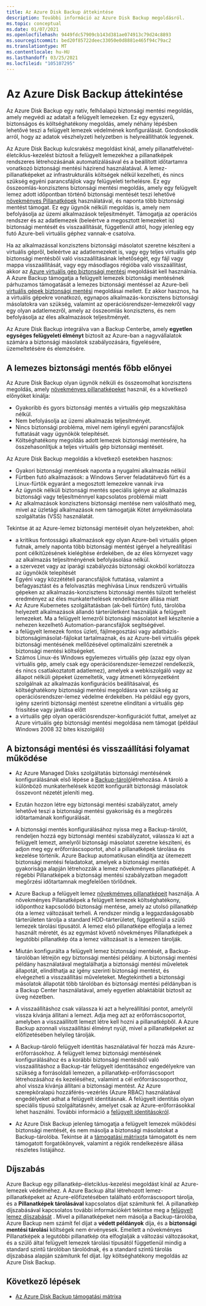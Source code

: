 ```yaml
---
title: Az Azure Disk Backup áttekintése
description: További információ az Azure Disk Backup megoldásról.
ms.topic: conceptual
ms.date: 01/07/2021
ms.openlocfilehash: 9449fdc57909cb143d381ae074913c79d24c8893
ms.sourcegitcommit: bed20f85722deec33050e0d8881e465f94c79ac2
ms.translationtype: MT
ms.contentlocale: hu-HU
ms.lasthandoff: 03/25/2021
ms.locfileid: "105107295"
---
```

# <a name="overview-of-azure-disk-backup"></a>Az Azure Disk Backup áttekintése

Az Azure Disk Backup egy natív, felhőalapú biztonsági mentési megoldás, amely megvédi az adatait a felügyelt lemezeken. Ez egy egyszerű, biztonságos és költséghatékony megoldás, amely néhány lépésben lehetővé teszi a felügyelt lemezek védelmének konfigurálását. Gondoskodik arról, hogy az adatok vészhelyzeti helyzetben is helyreállíthatók legyenek.

Az Azure Disk Backup kulcsrakész megoldást kínál, amely pillanatfelvétel-életciklus-kezelést biztosít a felügyelt lemezekhez a pillanatképek rendszeres létrehozásának automatizálásával és a beállított időtartamra vonatkozó biztonsági mentési házirend használatával. A lemez-pillanatképeket az infrastrukturális költségek nélkül kezelheti, és nincs szükség egyéni parancsfájlok vagy felügyeleti terhelésre. Ez egy összeomlás-konzisztens biztonsági mentési megoldás, amely egy felügyelt lemez adott időpontban történő biztonsági mentését teszi lehetővé [növekményes Pillanatképek](../virtual-machines/disks-incremental-snapshots.md) használatával, és naponta több biztonsági mentést támogat. Ez egy ügynök nélküli megoldás is, amely nem befolyásolja az üzemi alkalmazások teljesítményét. Támogatja az operációs rendszer és az adatlemezek (beleértve a megosztott lemezeket is) biztonsági mentését és visszaállítását, függetlenül attól, hogy jelenleg egy futó Azure-beli virtuális géphez vannak-e csatolva.

Ha az alkalmazással konzisztens biztonsági másolatot szeretne készíteni a virtuális gépről, beleértve az adatlemezeket is, vagy egy teljes virtuális gép biztonsági mentésből való visszaállításának lehetőségét, egy fájl vagy mappa visszaállítását, vagy egy másodlagos régióba való visszaállítást, akkor az [Azure virtuális gép biztonsági mentési](backup-azure-vms-introduction.md) megoldását kell használnia. A Azure Backup támogatja a felügyelt lemezek biztonsági mentésének párhuzamos támogatását a lemezes biztonsági mentéssel az Azure-beli [virtuális gépek biztonsági mentési](./backup-azure-vms-introduction.md) megoldásai mellett. Ez akkor hasznos, ha a virtuális gépekre vonatkozó, egynapos alkalmazás-konzisztens biztonsági másolatokra van szükség, valamint az operációsrendszer-lemezekről vagy egy olyan adatlemezről, amely az összeomlás konzisztens, és nem befolyásolja az éles alkalmazások teljesítményét.

Az Azure Disk Backup integrálva van a Backup Centerbe, amely **egyetlen egységes felügyeleti élményt** biztosít az Azure-ban a nagyvállalatok számára a biztonsági másolatok szabályozására, figyelésére, üzemeltetésére és elemzésére.

## <a name="key-benefits-of-disk-backup"></a>A lemezes biztonsági mentés főbb előnyei

Az Azure Disk Backup olyan ügynök nélküli és összeomolhat konzisztens megoldás, amely [növekményes pillanatképeket](../virtual-machines/disks-incremental-snapshots.md) használ, és a következő előnyöket kínálja:

- Gyakoribb és gyors biztonsági mentés a virtuális gép megszakítása nélkül.
- Nem befolyásolja az üzemi alkalmazás teljesítményét.
- Nincs biztonsági probléma, mivel nem igényli egyéni parancsfájlok futtatását vagy ügynökök telepítését.
- Költséghatékony megoldás adott lemezek biztonsági mentésére, ha összehasonlítjuk a teljes virtuális gép biztonsági mentését.

Az Azure Disk Backup megoldás a következő esetekben hasznos:

- Gyakori biztonsági mentések naponta a nyugalmi alkalmazás nélkül
- Fürtben futó alkalmazások: a Windows Server feladatátvevő fürt és a Linux-fürtök egyaránt a megosztott lemezekre vannak írva
- Az ügynök nélküli biztonsági mentés speciális igénye az alkalmazás biztonsági vagy teljesítménnyel kapcsolatos problémái miatt
- Az alkalmazások konzisztens biztonsági mentése nem valósítható meg, mivel az üzletági alkalmazások nem támogatják Kötet árnyékmásolata szolgáltatás (VSS) használatát.

Tekintse át az Azure-lemez biztonsági mentését olyan helyzetekben, ahol:

- a kritikus fontosságú alkalmazások egy olyan Azure-beli virtuális gépen futnak, amely naponta több biztonsági mentést igényel a helyreállítási pont célkitűzésének kielégítése érdekében, de az éles környezet vagy az alkalmazás teljesítményének befolyásolása nélkül.
- a szervezet vagy az iparági szabályozás biztonsági okokból korlátozza az ügynökök telepítését
- Egyéni vagy közzétételi parancsfájlok futtatása, valamint a befagyasztást és a felolvasztás meghívása Linux rendszerű virtuális gépeken az alkalmazás-konzisztens biztonsági mentés túlzott terhelést eredményez az éles munkaterhelések rendelkezésre állása miatt
- Az Azure Kubernetes szolgáltatásban (ak-beli fürtön) futó, tárolóba helyezett alkalmazások állandó tárterületként használják a felügyelt lemezeket. Ma a felügyelt lemezről biztonsági másolatot kell készítenie a nehezen kezelhető Automation-parancsfájlok segítségével.
- a felügyelt lemezek fontos üzleti, fájlmegosztási vagy adatbázis-biztonságimásolat-fájlokat tartalmaznak, és az Azure-beli virtuális gépek biztonsági mentésének mellőzésével optimalizálni szeretnék a biztonsági mentési költségeket.
- Számos Linux-és Windows egylemezes virtuális gép (azaz egy olyan virtuális gép, amely csak egy operációsrendszer-lemezzel rendelkezik, és nincs csatlakoztatott adatlemez), amelyek a webkiszolgáló vagy az állapot nélküli gépeket üzemeltetik, vagy átmeneti környezetként szolgálnak az alkalmazás konfigurációs beállításaival, és költséghatékony biztonsági mentési megoldásra van szükség az operációsrendszer-lemez védelme érdekében. Ha például egy gyors, igény szerinti biztonsági mentést szeretne elindítani a virtuális gép frissítése vagy javítása előtt
- a virtuális gép olyan operációsrendszer-konfigurációt futtat, amelyet az Azure virtuális gép biztonsági mentési megoldása nem támogat (például Windows 2008 32 bites kiszolgáló)

## <a name="how-the-backup-and-restore-process-works"></a>A biztonsági mentési és visszaállítási folyamat működése

- Az Azure Managed Disks szolgáltatás biztonsági mentésének konfigurálásának első lépése a [Backup-tároló](backup-vault-overview.md)létrehozása. A tároló a különböző munkaterhelések között konfigurált biztonsági másolatok összevont nézetét jeleníti meg.

- Ezután hozzon létre egy biztonsági mentési szabályzatot, amely lehetővé teszi a biztonsági mentési gyakoriság és a megőrzés időtartamának konfigurálását.

- A biztonsági mentés konfigurálásához nyissa meg a Backup-tárolót, rendeljen hozzá egy biztonsági mentési szabályzatot, válassza ki azt a felügyelt lemezt, amelyről biztonsági másolatot szeretne készíteni, és adjon meg egy erőforráscsoportot, ahol a pillanatképek tárolása és kezelése történik. Azure Backup automatikusan elindítja az ütemezett biztonsági mentési feladatokat, amelyek a biztonsági mentés gyakorisága alapján létrehozzák a lemez növekményes pillanatképét. A régebbi Pillanatképek a biztonsági mentési szabályzatban megadott megőrzési időtartamnak megfelelően törlődnek.

- Azure Backup a felügyelt lemez [növekményes pillanatképeit](../virtual-machines/disks-incremental-snapshots.md#restrictions) használja. A növekményes Pillanatképek a felügyelt lemezek költséghatékony, időponthoz kapcsolódó biztonsági mentése, amely az utolsó pillanatkép óta a lemez változásait terheli. A rendszer mindig a leggazdaságosabb tárterületen tárolja a standard HDD-tárterületet, függetlenül a szülő lemezek tárolási típusától. A lemez első pillanatképe elfoglalja a lemez használt méretét, és az egymást követő növekményes Pillanatképek a legutóbbi pillanatkép óta a lemez változásait is a lemezen tárolják.

- Miután konfigurálta a felügyelt lemez biztonsági mentését, a Backup-tárolóban létrejön egy biztonsági mentési példány. A biztonsági mentési példány használatával megtalálhatja a biztonsági mentési műveletek állapotát, elindíthatja az igény szerinti biztonsági mentést, és elvégezheti a visszaállítási műveleteket. Megtekintheti a biztonsági másolatok állapotát több tárolóban és biztonsági mentési példányban is a Backup Center használatával, amely egyetlen ablaktáblát biztosít az üveg nézetben.

- A visszaállításhoz csak válassza ki azt a helyreállítási pontot, amelyről vissza kívánja állítani a lemezt. Adja meg azt az erőforráscsoportot, amelyben a visszaállított lemezt létre kell hozni a pillanatképből. A Azure Backup azonnali visszaállítási élményt nyújt, mivel a pillanatképeket az előfizetésében helyileg tárolják.

- A Backup-tároló felügyelt identitás használatával fér hozzá más Azure-erőforrásokhoz. A felügyelt lemez biztonsági mentésének konfigurálásához és a korábbi biztonsági mentésből való visszaállításhoz a Backup-tár felügyelt identitásához engedélyekre van szükség a forrásoldali lemezen, a pillanatkép-erőforráscsoport létrehozásához és kezeléséhez, valamint a cél erőforráscsoporthoz, ahol vissza kívánja állítani a biztonsági mentést. Az Azure szerepköralapú hozzáférés-vezérlés (Azure RBAC) használatával engedélyeket adhat a felügyelt identitásnak. A felügyelt identitás olyan speciális típusú szolgáltatásnév, amelyet csak az Azure-erőforrásokkal lehet használni. További információ a [felügyelt identitásokról](../active-directory/managed-identities-azure-resources/overview.md).

- Az Azure Disk Backup jelenleg támogatja a felügyelt lemezek működési biztonsági mentését, és nem másolja a biztonsági másolatokat a Backup-tárolóba. Tekintse át a [támogatási mátrixot](disk-backup-support-matrix.md)a támogatott és nem támogatott forgatókönyvek, valamint a régiók rendelkezésre állása részletes listájához.

## <a name="pricing"></a>Díjszabás

Azure Backup egy pillanatkép-életciklus-kezelési megoldást kínál az Azure-lemezek védelméhez. A Azure Backup által létrehozott lemez-pillanatképeket az Azure-előfizetésében található erőforráscsoport tárolja, és a **Pillanatképek tárolásával** kapcsolatos díjat számítunk fel. A pillanatkép díjszabásával kapcsolatos további információkért tekintse meg a [felügyelt lemez díjszabását](https://azure.microsoft.com/pricing/details/managed-disks/) . Mivel a pillanatképeket nem másolja a Backup-tárolóba, Azure Backup nem számít fel díjat a **védett példányok** díja, és a **biztonsági mentési tárolási** költségek nem érvényesek. Emellett a növekményes Pillanatképek a legutóbbi pillanatkép óta elfoglalják a változási változásokat, és a szülő által felügyelt lemezek tárolási típusától függetlenül mindig a standard szintű tárolóban tárolódnak, és a standard szintű tárolás díjszabása alapján számítunk fel díjat. Így költséghatékony megoldás az Azure Disk Backup.

## <a name="next-steps"></a>Következő lépések

- [Az Azure Disk Backup támogatási mátrixa](disk-backup-support-matrix.md)
